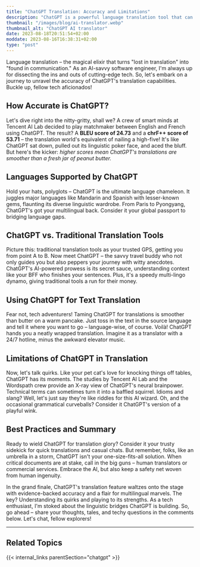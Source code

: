 ```yaml
---
title: "ChatGPT Translation: Accuracy and Limitations"
description: "ChatGPT is a powerful language translation tool that can translate text, code, and creative content. Learn more about its capabilities in this blog post."
thumbnail: "/images/blog/ai-translator.webp"
thumbnail_alt: "ChatGPT AI translator"
date: 2023-08-18T20:51:54+02:00
moddate: 2023-08-16T16:38:31+02:00
type: "post"
---
```


Language translation – the magical elixir that turns "lost in translation" into "found in communication." As an AI-savvy software engineer, I'm always up for dissecting the ins and outs of cutting-edge tech. So, let's embark on a journey to unravel the accuracy of ChatGPT's translation capabilities. Buckle up, fellow tech aficionados!

## How Accurate is ChatGPT?

Let's dive right into the nitty-gritty, shall we? A crew of smart minds at Tencent AI Lab decided to play matchmaker between English and French using ChatGPT. The result? A **BLEU score of 24.73** and a **chrF++ score of 53.71** – the translation world's equivalent of nailing a high-five! It's like ChatGPT sat down, pulled out its linguistic poker face, and aced the bluff. But here's the kicker: _higher scores mean ChatGPT's translations are smoother than a fresh jar of peanut butter._

## Languages Supported by ChatGPT

Hold your hats, polyglots – ChatGPT is the ultimate language chameleon. It juggles major languages like Mandarin and Spanish with lesser-known gems, flaunting its diverse linguistic wardrobe. From Paris to Pyongyang, ChatGPT's got your multilingual back. Consider it your global passport to bridging language gaps.

## ChatGPT vs. Traditional Translation Tools

Picture this: traditional translation tools as your trusted GPS, getting you from point A to B. Now meet ChatGPT – the savvy travel buddy who not only guides you but also peppers your journey with witty anecdotes. ChatGPT's AI-powered prowess is its secret sauce, understanding context like your BFF who finishes your sentences. Plus, it's a speedy multi-lingo dynamo, giving traditional tools a run for their money.

## Using ChatGPT for Text Translation

Fear not, tech adventurers! Taming ChatGPT for translations is smoother than butter on a warm pancake. Just toss in the text in the source language and tell it where you want to go – language-wise, of course. Voilà! ChatGPT hands you a neatly wrapped translation. Imagine it as a translator with a 24/7 hotline, minus the awkward elevator music.

## Limitations of ChatGPT in Translation

Now, let's talk quirks. Like your pet cat's love for knocking things off tables, ChatGPT has its moments. The studies by Tencent AI Lab and the Wordspath crew provide an X-ray view of ChatGPT's neural brainpower. Technical terms can sometimes turn it into a baffled squirrel. Idioms and slang? Well, let's just say they're like riddles for this AI wizard. Oh, and the occasional grammatical curveballs? Consider it ChatGPT's version of a playful wink.

## Best Practices and Summary

Ready to wield ChatGPT for translation glory? Consider it your trusty sidekick for quick translations and casual chats. But remember, folks, like an umbrella in a storm, ChatGPT isn't your one-size-fits-all solution. When critical documents are at stake, call in the big guns – human translators or commercial services. Embrace the AI, but also keep a safety net woven from human ingenuity.

In the grand finale, ChatGPT's translation feature waltzes onto the stage with evidence-backed accuracy and a flair for multilingual marvels. The key? Understanding its quirks and playing to its strengths. As a tech enthusiast, I'm stoked about the linguistic bridges ChatGPT is building. So, go ahead – share your thoughts, tales, and techy questions in the comments below. Let's chat, fellow explorers!


***
## Related Topics

{{< internal_links parentSection="chatgpt" >}}
